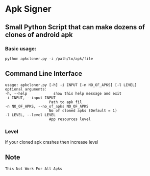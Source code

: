 # Apk Signer
## Small Python Script that can make dozens of clones of android apk

### Basic usage:

    python apkcloner.py -i /path/to/apk/file


## Command Line Interface

    usage: apkcloner.py [-h] -i INPUT [-n NO_OF_APKS] [-l LEVEL]
    optional arguments:
    -h, --help            show this help message and exit
    -i INPUT, --input INPUT
                        Path to apk fil
    -n NO_OF_APKS, --no_of_apks NO_OF_APKS
                        No of cloned apks (Default = 1)
    -l LEVEL, --level LEVEL
                        App resources level

### Level
If your cloned apk crashes then increase level

## Note 
    This Not Work For All Apks
